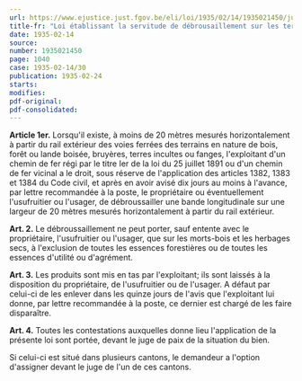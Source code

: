 ```yaml
---
url: https://www.ejustice.just.fgov.be/eli/loi/1935/02/14/1935021450/justel
title-fr: "Loi établissant la servitude de débrousaillement sur les terrains limitrophes des voies ferrées."
date: 1935-02-14
source:
number: 1935021450
page: 1040
case: 1935-02-14/30
publication: 1935-02-24
starts:
modifies:
pdf-original:
pdf-consolidated:
---
```


**Article 1er.** Lorsqu'il existe, à moins de 20 mètres mesurés horizontalement à partir du rail extérieur des voies ferrées des terrains en nature de bois, forêt ou lande boisée, bruyères, terres incultes ou fanges, l'exploitant d'un chemin de fer régi par le titre Ier de la loi du 25 juillet 1891 ou d'un chemin de fer vicinal a le droit, sous réserve de l'application des articles 1382, 1383 et 1384 du Code civil, et après en avoir avisé dix jours au moins à l'avance, par lettre recommandée à la poste, le propriétaire ou éventuellement l'usufruitier ou l'usager, de débroussailler une bande longitudinale sur une largeur de 20 mètres mesurés horizontalement à partir du rail extérieur.

**Art. 2.** Le débroussaillement ne peut porter, sauf entente avec le propriétaire, l'usufruitier ou l'usager, que sur les morts-bois et les herbages secs, à l'exclusion de toutes les essences forestières ou de toutes les essences d'utilité ou d'agrément.

**Art. 3.** Les produits sont mis en tas par l'exploitant; ils sont laissés à la disposition du propriétaire, de l'usufruitier ou de l'usager. A défaut par celui-ci de les enlever dans les quinze jours de l'avis que l'exploitant lui donne, par lettre recommandée à la poste, ce dernier est chargé de les faire disparaître.

**Art. 4.** Toutes les contestations auxquelles donne lieu l'application de la présente loi sont portée, devant le juge de paix de la situation du bien.

Si celui-ci est situé dans plusieurs cantons, le demandeur a l'option d'assigner devant le juge de l'un de ces cantons.
